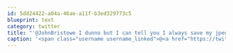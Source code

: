 ```yaml
---
id: 5dd24422-a04a-46ae-a11f-b3ed329773c5
blueprint: text
category: twitter
title: "'@JohnBristowe I dunno but I can tell you I always save my jpegs at 76"
caption: '<span class="username username_linked">@<a href="https://twitter.com/JohnBristowe" title="John Bristowe">JohnBristowe</a></span> I dunno but I can tell you I always save my jpegs at 76'
---
```

